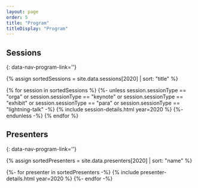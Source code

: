 ```yaml
---
layout: page
order: 5
title: "Program"
titleDisplay: "Program"
---
```


## Sessions
{: data-nav-program-link=''}

{% assign sortedSessions = site.data.sessions[2020] | sort: "title" %}

{% for session in sortedSessions %}
  {%- unless session.sessionType == "orga" or session.sessionType == "keynote" or session.sessionType == "exhibit" or session.sessionType == "para" or session.sessionType == "lightning-talk" -%}
    {% include session-details.html year=2020 %}
  {%- endunless -%}
{% endfor %}

## Presenters
{: data-nav-program-link=''}

{% assign sortedPresenters = site.data.presenters[2020] | sort: "name" %}

{%- for presenter in sortedPresenters -%}
    {% include presenter-details.html year=2020 %}
{%- endfor -%}